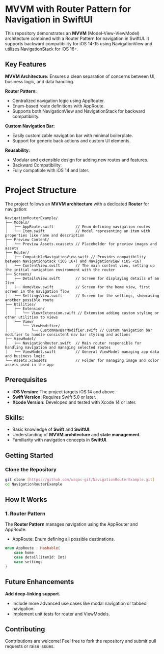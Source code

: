 # MVVM with Router Pattern for Navigation in SwiftUI

This repository demonstrates an **MVVM** (Model-View-ViewModel) architecture combined with a 
Router Pattern for navigation in SwiftUI. It supports backward compatibility for iOS 
14-15 using NavigationView and utilizes NavigationStack for iOS 16+.

## Key Features

**MVVM Architecture:** Ensures a clean separation of concerns between UI, business logic, and data handling.

**Router Pattern:**
- Centralized navigation logic using AppRouter.
- Enum-based route definitions with AppRoute.
- Supports both NavigationView and NavigationStack for backward compatibility.

**Custom Navigation Bar:**
- Easily customizable navigation bar with minimal boilerplate.
- Support for generic back actions and custom UI elements.

**Reusability:**
- Modular and extensible design for adding new routes and features.
- Backward Compatibility:
- Fully compatible with iOS 14 and later.


# Project Structure
The project follows an **MVVM architecture** with a dedicated **Router** for navigation:

```plaintext
NavigationRouterExample/
├── Models/
│   ├── AppRoute.swift          // Enum defining navigation routes
│   └── Item.swift              // Model representing an item with properties like name and description
├── Preview Content/
│   └── Preview Assets.xcassets // Placeholder for preview images and assets
├── Router/
│   ├── CompatibleNavigationView.swift // Provides compatibility between NavigationStack (iOS 16+) and NavigationView (iOS <16)
│   └── ContentView.swift       // The main content view, setting up the initial navigation environment with the router
├── Screens/
│   ├── DetailsView.swift       // Screen for displaying details of an Item
│   ├── HomeView.swift          // Screen for the home view, first screen in the navigation flow
│   └── SettingsView.swift      // Screen for the settings, showcasing another possible route
├── Utilities/
│   ├── Extension/
│   │   └── View+Extension.swift // Extension adding custom styling or other utilities to views
│   └── View/
│       └── ViewModifier/
│           └── CustomNavBarModifier.swift // Custom navigation bar modifier to handle consistent nav bar styling and actions
├── ViewModel/
│   ├── NavigationRouter.swift  // Main router responsible for handling navigation and managing selected routes
│   └── ViewModel.swift         // General ViewModel managing app data and business logic
└── Assets.xcassets             // Folder for managing image and color assets used in the app
```

## Prerequisites
- **iOS Version:** The project targets iOS 14 and above.
- **Swift Version:** Requires Swift 5.0 or later.
- **Xcode Version:** Developed and tested with Xcode 14 or later.

## Skills:

- Basic knowledge of **Swift** and **SwiftUI**.
- Understanding of **MVVM architecture** and **state management**.
- Familiarity with navigation concepts in **SwiftUI**.

## Getting Started
### Clone the Repository

```bash
git clone [https://github.com/waqas-git/NavigationRouterExample.git]
cd NavigationRouterExample
```
## How It Works
### 1. Router Pattern

The **Router Pattern** manages navigation using the AppRouter and AppRoute:
- AppRoute: Enum defining all possible destinations.

```swift
enum AppRoute : Hashable{
    case home
    case detail(itemId: Int)
    case settings
}
```


## Future Enhancements

**Add deep-linking support.**

- Include more advanced use cases like modal navigation or tabbed navigation.
- Implement unit tests for router and ViewModels.

## Contributing

Contributions are welcome! Feel free to fork the repository and submit pull requests or raise issues.




